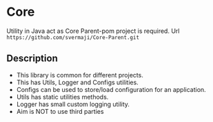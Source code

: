 # Core
Utility in Java act as Core
Parent-pom project is required. Url `https://github.com/svermaji/Core-Parent.git` 

## Description<br>
* This library is common for different projects.
* This has Utils, Logger and Configs utilities.
* Configs can be used to store/load configuration for an application.
* Utils has static utilities methods.
* Logger has small custom logging utility.
* Aim is NOT to use third parties
